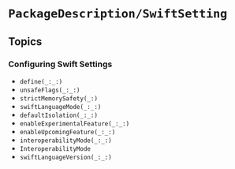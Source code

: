 # ``PackageDescription/SwiftSetting``

## Topics

### Configuring Swift Settings

- ``define(_:_:)``
- ``unsafeFlags(_:_:)``
- ``strictMemorySafety(_:)``
- ``swiftLanguageMode(_:_:)``
- ``defaultIsolation(_:_:)``
- ``enableExperimentalFeature(_:_:)``
- ``enableUpcomingFeature(_:_:)``
- ``interoperabilityMode(_:_:)``
- ``InteroperabilityMode``
- ``swiftLanguageVersion(_:_:)``
